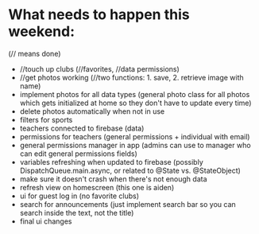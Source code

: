 # What needs to happen this weekend:
(// means done)
- //touch up clubs (//favorites, //data permissions)
- //get photos working (//two functions: 1. save, 2. retrieve image with name)
- implement photos for all data types (general photo class for all photos which gets initialized at home so they don't have to update every time)
- delete photos automatically when not in use
- filters for sports
- teachers connected to firebase (data)
- permissions for teachers (general permissions + individual with email)
- general permissions manager in app (admins can use to manager who can edit general permissions fields)
- variables refreshing when updated to firebase (possibly DispatchQueue.main.async, or related to @State vs. @StateObject)
- make sure it doesn't crash when there's not enough data
- refresh view on homescreen (this one is aiden)
- ui for guest log in (no favorite clubs)
- search for announcements (just implement search bar so you can search inside the text, not the title)
- final ui changes
